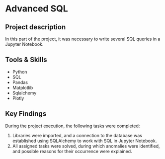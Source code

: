 # Advanced SQL

## Project description 
In this part of the project, it was necessary to write several SQL queries in a Jupyter Notebook.

## Tools & Skills
* Python
* SQL
* Pandas
* Matplotlib
* Sqlalchemy
* Plotly

## Key Findings

During the project execution, the following tasks were completed:

1) Libraries were imported, and a connection to the database was established using SQLAlchemy to work with SQL in Jupyter Notebook.
2) All assigned tasks were solved, during which anomalies were identified, and possible reasons for their occurrence were explained.
